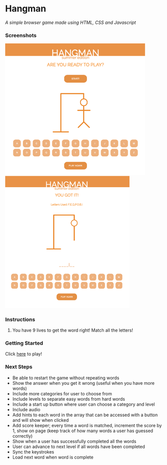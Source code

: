 # Hangman 
*A simple browser game made using HTML, CSS and Javascript*

### Screenshots
<img src="/images/screenshot1.png" alt="screenshot1" width="450"/><img src="/images/screenshot2.png" alt="screenshot2" width="400"/>


### Instructions
1. You have 9 lives to get the word right! Match all the letters!

### Getting Started
Click [here](https://tiffbouchard.github.io/Hangman) to play!

### Next Steps
- Be able to restart the game without repeating words
- Show the answer when you get it wrong (useful when you have more words)
- Include more categories for user to choose from
- Include levels to separate easy words from hard words
- Include a start up button where user can choose a category and level
- Include audio 
- Add hints to each word in the array that can be accessed with a button and will show when clicked
- Add score keeper; every time a word is matched, increment the score by 1, show on page (keep track of how many words a user has guessed correctly)
- Show when a user has successfully completed all the words 
- User can advance to next level if all words have been completed
- Sync the keystrokes 
- Load next word when word is complete

